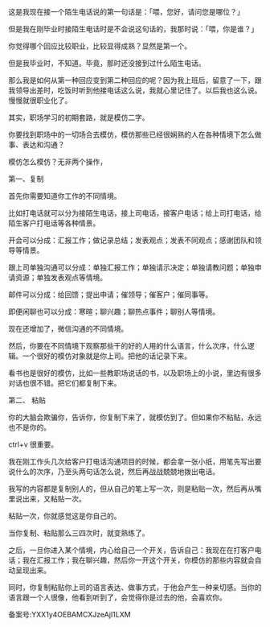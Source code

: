 这是我现在接一个陌生电话说的第一句话是：「喂，您好，请问您是哪位？」

但是我在刚毕业时接陌生电话时是不会说这句话的，我那时说：「喂，你是谁？」

你觉得哪个回应比较职业，比较显得成熟？显然是第一个。

但是我毕业时，不知道。毕竟，那时还没接到过什么陌生电话。

那么我是如何从第一种回应变到第二种回应的呢？因为我上班后，留意了一下，跟我领导出差时，吃饭时听到他接电话这么说，我就心里记住了。以后我也这么说。慢慢就很职业化了。

其实，职场学习的初期套路，就是模仿二字。

你要找到职场中的一切场合去模仿，模仿那些已经很娴熟的人在各种情境下怎么做事、表达和沟通？

模仿怎么模仿？无非两个操作，

第一、复制

首先你需要知道你工作的不同情境。

比如打电话就可以分为接陌生电话，接上司电话，接客户电话；给上司打电话，给陌生客户打电话等各种情景。

开会可以分成：汇报工作；做记录总结；发表观点；发表不同观点；感谢团队和领导等情景。

跟上司单独沟通可以分成：单独汇报工作；单独请示决定；单独请教问题；单独申请资源；单独发表观点等情境。

邮件可以分成：给回馈；提出申请；催领导；催客户；催同事等。

即便闲聊也可以分成：寒暄；聊兴趣；聊热点事件；聊别人等情境。

现在还增加了，微信沟通的不同情境。

然后，你要在不同情境下观察那些干的好的人用的什么语言，什么次序，什么逻辑。一个很好的模仿对象就是你上司。把他的话记录下来。

看书也是很好的模仿，比如一些教职场说话的书，以及职场上的小说，里边有很多对话也很不错。把它们都复制下来。

第二、 粘贴

你的大脑会欺骗你，告诉你，你复制下来了，就模仿到了。但如果你不粘贴，永远也不是你的。

ctrl+v 很重要。

我在刚工作头几次给客户打电话沟通项目的时候，都会拿一张小纸，用笔先写出要说什么的次序，乃至头两句话怎么说，然后再战战兢兢地拨出电话。

我写的内容都是复制别人的，但从自己的笔上写一次，则是粘贴一次，然后再从嘴里说出来，又粘贴一次。

粘贴一次，你就感觉这是你自己的。

当你复制、粘贴那么三四次时，就变熟练了。

之后，一旦你进入某个情境，内心给自己一个开关，告诉自己：我现在在打客户电话；我在汇报工作；我在聊兴趣，然后你一开这个开关，你模仿的那些内容就会自动呈现出来。

同时，你复制粘贴你上司的语言表达、做事方式，于他会产生一种亲切感。当你的语言跟一个人很像，他看到听到了，会觉得你是过去的他，会喜欢你。

备案号:YXX1y4OEBAMCXJzeAjI1LXM
